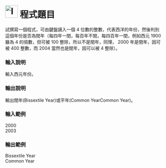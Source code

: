 <h1><img class="alignnone  wp-image-41" src="https://catmaoblog.files.wordpress.com/2016/10/3h9rzur.png" alt="Icon made by Popcorns Arts from www.flaticon.com" width="40" height="40" /> 程式題目</h1>
試撰寫一個程式，可由鍵盤讀入一個 4 位數的整數，代表西洋的年份，然後判別這個年份是否為閏年（每四年一閏，每百年不閏，每四百年一閏，例如西元 1900 雖為 4 的倍數，但可被 100 整除，所以不是閏年，同理， 2000 年是閏年，因可被 400 整數，而 2004 當然也是閏年，因可以被 4 整除）。<br>

<h3>輸入說明</h3>
輸入西元年份。<br>

<h3>輸出說明</h3>
輸出閏年(Bissextile Year)或平年(Common YearCommon Year)。<br>

<h3>輸入範例</h3>
2000<br>
2003<br>

<h3>輸出範例</h3>
Bissextile Year<br>
Common Year<br>
